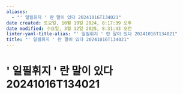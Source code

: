 ```yaml
---
aliases:
  - "' 일필휘지 ' 란 말이 있다 20241016T134021"
date created: 토요일, 10월 19일 2024, 8:17:39 오후
date modified: 수요일, 3월 12일 2025, 8:31:43 오전
linter-yaml-title-alias: "' 일필휘지 ' 란 말이 있다 20241016T134021"
title: "' 일필휘지 ' 란 말이 있다 20241016T134021"
---
```


# ' 일필휘지 ' 란 말이 있다 20241016T134021
